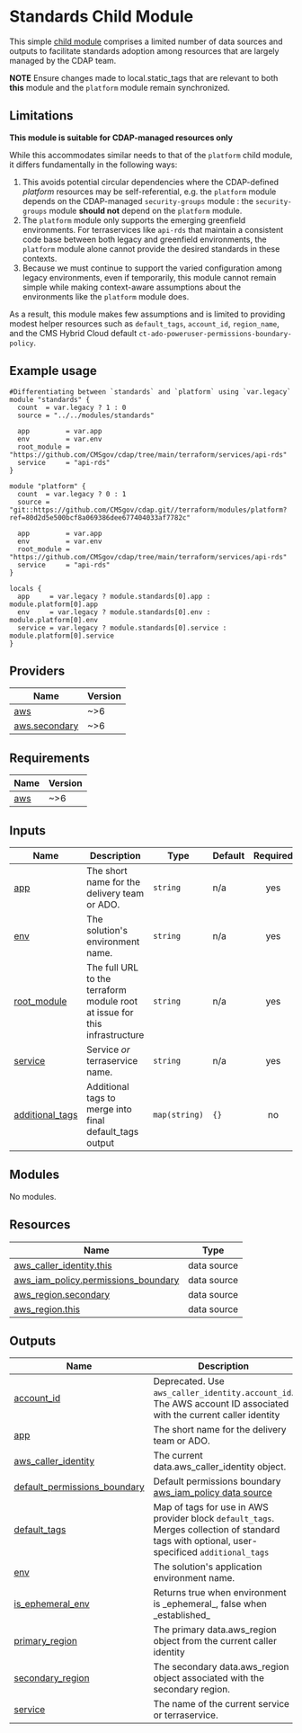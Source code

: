 # Standards Child Module

This simple [child module](https://developer.hashicorp.com/terraform/language/modules#child-modules) comprises a limited number of data sources and outputs to facilitate standards adoption among resources that are largely managed by the CDAP team.

**NOTE** Ensure changes made to local.static_tags that are relevant to both **this** module and the `platform` module remain synchronized.

## Limitations

**This module is suitable for CDAP-managed resources only**

While this accommodates similar needs to that of the `platform` child module, it differs fundamentally in the following ways:
1. This avoids potential circular dependencies where the CDAP-defined _platform_ resources may be self-referential, e.g. the `platform` module depends on the CDAP-managed `security-groups` module : the `security-groups` module **should not** depend on the `platform` module.
2. The `platform` module only supports the emerging greenfield environments. For terraservices like `api-rds` that maintain a consistent code base between both legacy and greenfield environments, the `platform` module alone cannot provide the desired standards in these contexts.
3. Because we must continue to support the varied configuration among legacy environments, even if temporarily, this module cannot remain simple while making context-aware assumptions about the environments like the `platform` module does.

As a result, this module makes few assumptions and is limited to providing modest helper resources such as `default_tags`, `account_id`, `region_name`, and the CMS Hybrid Cloud default `ct-ado-poweruser-permissions-boundary-policy`.

## Example usage

```hcl
#Differentiating between `standards` and `platform` using `var.legacy`
module "standards" {
  count  = var.legacy ? 1 : 0
  source = "../../modules/standards"

  app         = var.app
  env         = var.env
  root_module = "https://github.com/CMSgov/cdap/tree/main/terraform/services/api-rds"
  service     = "api-rds"
}

module "platform" {
  count  = var.legacy ? 0 : 1
  source = "git::https://github.com/CMSgov/cdap.git//terraform/modules/platform?ref=80d2d5e500bcf8a069386dee677404033af7782c"

  app         = var.app
  env         = var.env
  root_module = "https://github.com/CMSgov/cdap/tree/main/terraform/services/api-rds"
  service     = "api-rds"
}

locals {
  app     = var.legacy ? module.standards[0].app : module.platform[0].app
  env     = var.legacy ? module.standards[0].env : module.platform[0].env
  service = var.legacy ? module.standards[0].service : module.platform[0].service
}
```

<!-- BEGIN_TF_DOCS -->
<!--WARNING: GENERATED CONTENT with terraform-docs, e.g.
     'terraform-docs --config "$(git rev-parse --show-toplevel)/.terraform-docs.yml" .'
     Manually updating sections between TF_DOCS tags may be overwritten.
     See https://terraform-docs.io/user-guide/configuration/ for more information.
-->
## Providers

| Name | Version |
|------|---------|
| <a name="provider_aws"></a> [aws](#provider\_aws) | ~>6 |
| <a name="provider_aws.secondary"></a> [aws.secondary](#provider\_aws.secondary) | ~>6 |

<!--WARNING: GENERATED CONTENT with terraform-docs, e.g.
     'terraform-docs --config "$(git rev-parse --show-toplevel)/.terraform-docs.yml" .'
     Manually updating sections between TF_DOCS tags may be overwritten.
     See https://terraform-docs.io/user-guide/configuration/ for more information.
-->
## Requirements

| Name | Version |
|------|---------|
| <a name="requirement_aws"></a> [aws](#requirement\_aws) | ~>6 |

<!--WARNING: GENERATED CONTENT with terraform-docs, e.g.
     'terraform-docs --config "$(git rev-parse --show-toplevel)/.terraform-docs.yml" .'
     Manually updating sections between TF_DOCS tags may be overwritten.
     See https://terraform-docs.io/user-guide/configuration/ for more information.
-->
## Inputs

| Name | Description | Type | Default | Required |
|------|-------------|------|---------|:--------:|
| <a name="input_app"></a> [app](#input\_app) | The short name for the delivery team or ADO. | `string` | n/a | yes |
| <a name="input_env"></a> [env](#input\_env) | The solution's environment name. | `string` | n/a | yes |
| <a name="input_root_module"></a> [root\_module](#input\_root\_module) | The full URL to the terraform module root at issue for this infrastructure | `string` | n/a | yes |
| <a name="input_service"></a> [service](#input\_service) | Service _or_ terraservice name. | `string` | n/a | yes |
| <a name="input_additional_tags"></a> [additional\_tags](#input\_additional\_tags) | Additional tags to merge into final default\_tags output | `map(string)` | `{}` | no |

<!--WARNING: GENERATED CONTENT with terraform-docs, e.g.
     'terraform-docs --config "$(git rev-parse --show-toplevel)/.terraform-docs.yml" .'
     Manually updating sections between TF_DOCS tags may be overwritten.
     See https://terraform-docs.io/user-guide/configuration/ for more information.
-->
## Modules

No modules.

<!--WARNING: GENERATED CONTENT with terraform-docs, e.g.
     'terraform-docs --config "$(git rev-parse --show-toplevel)/.terraform-docs.yml" .'
     Manually updating sections between TF_DOCS tags may be overwritten.
     See https://terraform-docs.io/user-guide/configuration/ for more information.
-->
## Resources

| Name | Type |
|------|------|
| [aws_caller_identity.this](https://registry.terraform.io/providers/hashicorp/aws/latest/docs/data-sources/caller_identity) | data source |
| [aws_iam_policy.permissions_boundary](https://registry.terraform.io/providers/hashicorp/aws/latest/docs/data-sources/iam_policy) | data source |
| [aws_region.secondary](https://registry.terraform.io/providers/hashicorp/aws/latest/docs/data-sources/region) | data source |
| [aws_region.this](https://registry.terraform.io/providers/hashicorp/aws/latest/docs/data-sources/region) | data source |

<!--WARNING: GENERATED CONTENT with terraform-docs, e.g.
     'terraform-docs --config "$(git rev-parse --show-toplevel)/.terraform-docs.yml" .'
     Manually updating sections between TF_DOCS tags may be overwritten.
     See https://terraform-docs.io/user-guide/configuration/ for more information.
-->
## Outputs

| Name | Description |
|------|-------------|
| <a name="output_account_id"></a> [account\_id](#output\_account\_id) | Deprecated. Use `aws_caller_identity.account_id`. The AWS account ID associated with the current caller identity |
| <a name="output_app"></a> [app](#output\_app) | The short name for the delivery team or ADO. |
| <a name="output_aws_caller_identity"></a> [aws\_caller\_identity](#output\_aws\_caller\_identity) | The current data.aws\_caller\_identity object. |
| <a name="output_default_permissions_boundary"></a> [default\_permissions\_boundary](#output\_default\_permissions\_boundary) | Default permissions boundary [aws\_iam\_policy data source](https://registry.terraform.io/providers/hashicorp/aws/latest/docs/data-sources/iam_policy#attribute-reference) |
| <a name="output_default_tags"></a> [default\_tags](#output\_default\_tags) | Map of tags for use in AWS provider block `default_tags`. Merges collection of standard tags with optional, user-specificed `additional_tags` |
| <a name="output_env"></a> [env](#output\_env) | The solution's application environment name. |
| <a name="output_is_ephemeral_env"></a> [is\_ephemeral\_env](#output\_is\_ephemeral\_env) | Returns true when environment is \_ephemeral\_, false when \_established\_ |
| <a name="output_primary_region"></a> [primary\_region](#output\_primary\_region) | The primary data.aws\_region object from the current caller identity |
| <a name="output_secondary_region"></a> [secondary\_region](#output\_secondary\_region) | The secondary data.aws\_region object associated with the secondary region. |
| <a name="output_service"></a> [service](#output\_service) | The name of the current service or terraservice. |
<!-- END_TF_DOCS -->
